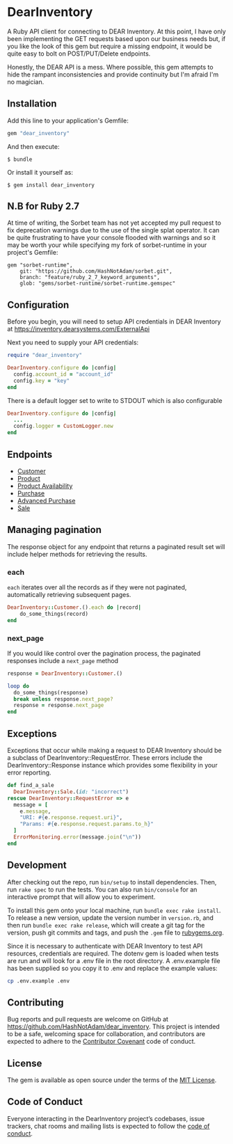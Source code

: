 # DearInventory

A Ruby API client for connecting to DEAR Inventory. At this point, I have only been implementing the GET requests based upon our business needs but, if you like the look of this gem but require a missing endpoint, it would be quite easy to bolt on POST/PUT/Delete endpoints.

Honestly, the DEAR API is a mess. Where possible, this gem attempts to hide the rampant inconsistencies and provide continuity but I'm afraid I'm no magician.

## Installation

Add this line to your application's Gemfile:

```ruby
gem "dear_inventory"
```

And then execute:

    $ bundle

Or install it yourself as:

    $ gem install dear_inventory

## N.B for Ruby 2.7

At time of writing, the Sorbet team has not yet accepted my pull request to fix deprecation warnings due to the use of the single splat operator. It can be quite frustrating to have your console flooded with warnings and so it may be worth your while specifying my fork of sorbet-runtime in your project's Gemfile:
```
gem "sorbet-runtime",
    git: "https://github.com/HashNotAdam/sorbet.git",
    branch: "feature/ruby_2_7_keyword_arguments",
    glob: "gems/sorbet-runtime/sorbet-runtime.gemspec"
```

## Configuration

Before you begin, you will need to setup API credentials in DEAR Inventory at https://inventory.dearsystems.com/ExternalApi

Next you need to supply your API credentials:
```ruby
require "dear_inventory"

DearInventory.configure do |config|
  config.account_id = "account_id"
  config.key = "key"
end
```

There is a default logger set to write to STDOUT which is also configurable

```ruby
DearInventory.configure do |config|
  ...
  config.logger = CustomLogger.new
end
```

## Endpoints

- [Customer](https://github.com/HashNotAdam/dear_inventory-ruby/blob/master/docs/resources/customer.md)
- [Product](https://github.com/HashNotAdam/dear_inventory-ruby/blob/master/docs/resources/product.md)
- [Product Availability](https://github.com/HashNotAdam/dear_inventory-ruby/blob/master/docs/resources/product_availability.md)
- [Purchase](https://github.com/HashNotAdam/dear_inventory-ruby/blob/master/docs/resources/purchase.md)
- [Advanced Purchase](https://github.com/HashNotAdam/dear_inventory-ruby/blob/master/docs/resources/advanced_purchase.md)
- [Sale](https://github.com/HashNotAdam/dear_inventory-ruby/blob/master/docs/resources/sale.md)

## Managing pagination

The response object for any endpoint that returns a paginated result set will include helper methods for retrieving the results.

### each

`each` iterates over all the records as if they were not paginated, automatically retrieving subsequent pages.

```ruby
DearInventory::Customer.().each do |record|
	do_some_things(record)
end
```

### next_page

If you would like control over the pagination process, the paginated responses include a `next_page` method

```ruby
response = DearInventory::Customer.()

loop do
  do_some_things(response)
  break unless response.next_page?
  response = response.next_page
end
```

## Exceptions

Exceptions that occur while making a request to DEAR Inventory should be a subclass of DearInventory::RequestError. These errors include the DearInventory::Response instance which provides some flexibility in your error reporting.

```ruby
def find_a_sale
  DearInventory::Sale.(id: "incorrect")
rescue DearInventory::RequestError => e
  message = [
    e.message,
    "URI: #{e.response.request.uri}",
    "Params: #{e.response.request.params.to_h}"
  ]
  ErrorMonitoring.error(message.join("\n"))
end
```

## Development

After checking out the repo, run `bin/setup` to install dependencies. Then, run `rake spec` to run the tests. You can also run `bin/console` for an interactive prompt that will allow you to experiment.

To install this gem onto your local machine, run `bundle exec rake install`. To release a new version, update the version number in `version.rb`, and then run `bundle exec rake release`, which will create a git tag for the version, push git commits and tags, and push the `.gem` file to [rubygems.org](https://rubygems.org).

Since it is necessary to authenticate with DEAR Inventory to test API resources, credentials are required. The dotenv gem is loaded when tests are run and will look for a .env file in the root directory. A .env.example file has been supplied so you copy it to .env and replace the example values:

```sh
cp .env.example .env
```

## Contributing

Bug reports and pull requests are welcome on GitHub at https://github.com/HashNotAdam/dear_inventory. This project is intended to be a safe, welcoming space for collaboration, and contributors are expected to adhere to the [Contributor Covenant](http://contributor-covenant.org) code of conduct.

## License

The gem is available as open source under the terms of the
[MIT License](https://opensource.org/licenses/MIT).

## Code of Conduct

Everyone interacting in the DearInventory project’s codebases, issue trackers,
chat rooms and mailing lists is expected to follow the
[code of conduct](https://github.com/HashNotAdam/dear_inventory/blob/master/CODE_OF_CONDUCT.md).
